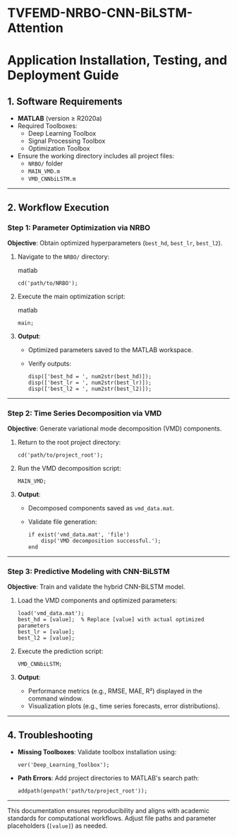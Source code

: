 # TVFEMD-NRBO-CNN-BiLSTM-Attention
# Application Installation, Testing, and Deployment Guide

## 1. Software Requirements

- **MATLAB** (version ≥ R2020a)
- Required Toolboxes:
  - Deep Learning Toolbox
  - Signal Processing Toolbox
  - Optimization Toolbox
- Ensure the working directory includes all project files:
  - `NRBO/` folder
  - `MAIN_VMD.m`
  - `VMD_CNNbiLSTM.m`

------

## 2. Workflow Execution

### **Step 1: Parameter Optimization via NRBO**

**Objective**: Obtain optimized hyperparameters (`best_hd`, `best_lr`, `best_l2`).

1. Navigate to the `NRBO/` directory:

   matlab

   ```
   cd('path/to/NRBO');  
   ```

2. Execute the main optimization script:

   matlab

   ```
   main;  
   ```

3. **Output**:

   - Optimized parameters saved to the MATLAB workspace.

   - Verify outputs:

     ```
     disp(['best_hd = ', num2str(best_hd)]);  
     disp(['best_lr = ', num2str(best_lr)]);  
     disp(['best_l2 = ', num2str(best_l2)]);  
     ```

------

### **Step 2: Time Series Decomposition via VMD**

**Objective**: Generate variational mode decomposition (VMD) components.

1. Return to the root project directory:

   ```
   cd('path/to/project_root');  
   ```

2. Run the VMD decomposition script:

   ```
   MAIN_VMD;  
   ```

3. **Output**:

   - Decomposed components saved as `vmd_data.mat`.

   - Validate file generation:

     ```
     if exist('vmd_data.mat', 'file')  
         disp('VMD decomposition successful.');  
     end  
     ```

------

### **Step 3: Predictive Modeling with CNN-BiLSTM**

**Objective**: Train and validate the hybrid CNN-BiLSTM model.

1. Load the VMD components and optimized parameters:

   ```
   load('vmd_data.mat');  
   best_hd = [value];  % Replace [value] with actual optimized parameters  
   best_lr = [value];  
   best_l2 = [value];  
   ```

2. Execute the prediction script:

   ```
   VMD_CNNbiLSTM;  
   ```

3. **Output**:

   - Performance metrics (e.g., RMSE, MAE, R²) displayed in the command window.
   - Visualization plots (e.g., time series forecasts, error distributions).

------

## 4. Troubleshooting

- **Missing Toolboxes**: Validate toolbox installation using:

  ```
  ver('Deep_Learning_Toolbox');  
  ```

- **Path Errors**: Add project directories to MATLAB's search path:

  ```
  addpath(genpath('path/to/project_root'));  
  ```

------

This documentation ensures reproducibility and aligns with academic standards for computational workflows. Adjust file paths and parameter placeholders (`[value]`) as needed.
